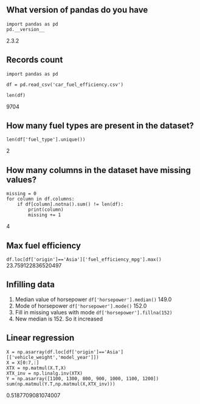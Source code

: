 ## What version of pandas do you have
```
import pandas as pd
pd.__version__
```
2.3.2

## Records count
```
import pandas as pd

df = pd.read_csv('car_fuel_efficiency.csv')

len(df)
```
9704

## How many fuel types are present in the dataset?

```
len(df['fuel_type'].unique())
```
2

## How many columns in the dataset have missing values?

```
missing = 0
for column in df.columns:
    if df[column].notna().sum() != len(df):
        print(column)
        missing += 1
```
4

## Max fuel efficiency
`df.loc[df['origin']=='Asia']['fuel_efficiency_mpg'].max()`
23.759122836520497

## Infilling data
1. Median value of horsepower
`df['horsepower'].median()`
149.0
2. Mode of horsepower
`df['horsepower'].mode()`
152.0
3. Fill in missing values with mode
`df['horsepower'].fillna(152)`
4. New median is 152. So it increased

## Linear regression
```
X = np.asarray(df.loc[df['origin']=='Asia'][['vehicle_weight','model_year']])
X = X[0:7,:]
XTX = np.matmul(X.T,X)
XTX_inv = np.linalg.inv(XTX)
Y = np.asarray([1100, 1300, 800, 900, 1000, 1100, 1200])
sum(np.matmul(Y.T,np.matmul(X,XTX_inv)))
```
0.5187709081074007
